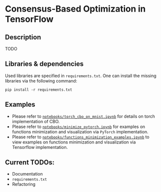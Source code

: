 # Consensus-Based Optimization in TensorFlow
## Description
TODO
## Libraries & dependencies
Used libraries are specified in `requirements.txt`. One can install the missing libraries via the following command:
```
pip install -r requirements.txt
```
## Examples
* Please refer to [`notebooks/torch_cbo_on_mnist.ipynb`](https://github.com/Igor-Tukh/cbo-in-tensorflow/blob/master/notebooks/torch_cbo_on_mnist.ipynb) for details on torch implementation of CBO.
* Please refer to [`notebooks/minimize_pytorch.ipynb`](https://github.com/Igor-Tukh/cbo-in-python/blob/master/notebooks/minimize_pytorch.ipynb) for  examples on functions minimization and visualization via `PyTorch` implementation.
* Please refer to [`notebooks/functions_minimization_examples.ipynb`](https://github.com/Igor-Tukh/cbo-in-tensorflow/blob/master/notebooks/functions_minimization_examples.ipynb) to view examples on functions minimization and visualization via Tensorflow implementation.
## Current TODOs:
* Documentation
* `requirements.txt`
* Refactoring

